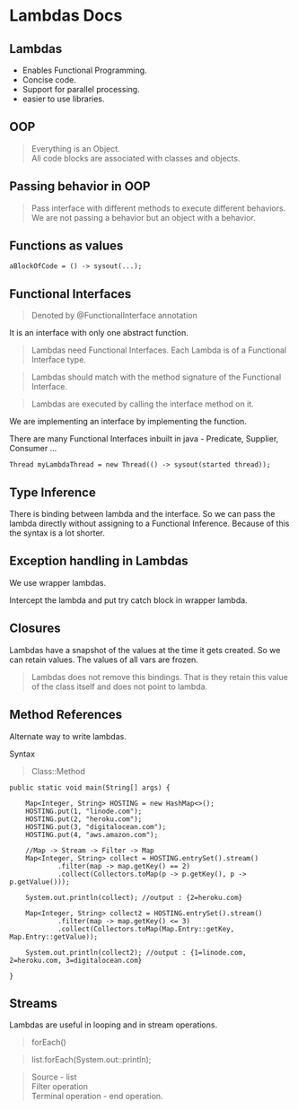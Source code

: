 # Lambdas Docs

## Lambdas

- Enables Functional Programming.
- Concise code.
- Support for parallel processing.
- easier to use libraries.

## OOP

>Everything is an Object.  
>All code blocks are associated with classes and objects.

## Passing behavior in OOP

>Pass interface with different methods to execute different behaviors.  
>We are not passing a behavior but an object with a behavior.

## Functions as values

`aBlockOfCode = () -> sysout(...);`

## Functional Interfaces

>Denoted by @FunctionalInterface annotation

It is an interface with only one abstract function.

>Lambdas need Functional Interfaces. Each Lambda is of a Functional Interface type. 

>Lambdas should match with the method signature of the Functional Interface.

>Lambdas are executed by calling the interface method on it.

We are implementing an interface by implementing the function.

There are many Functional Interfaces inbuilt in java - Predicate, Supplier, Consumer ...

`Thread myLambdaThread = new Thread(() -> sysout(started thread));`

## Type Inference

There is binding between lambda and the interface. So we can pass the lambda directly without assigning to a Functional Inference.
Because of this the syntax is a lot shorter.

## Exception handling in Lambdas

We use wrapper lambdas.

Intercept the lambda and put try catch block in wrapper lambda.

## Closures

Lambdas have a snapshot of the values at the time it gets created.
So we can retain values. The values of all vars are frozen.

>Lambdas does not remove this bindings. That is they retain this value of the class itself and does not point to lambda.

## Method References

Alternate way to write lambdas.

Syntax

>Class::Method

```
public static void main(String[] args) {

	Map<Integer, String> HOSTING = new HashMap<>();
	HOSTING.put(1, "linode.com");
	HOSTING.put(2, "heroku.com");
	HOSTING.put(3, "digitalocean.com");
	HOSTING.put(4, "aws.amazon.com");

	//Map -> Stream -> Filter -> Map
	Map<Integer, String> collect = HOSTING.entrySet().stream()
			.filter(map -> map.getKey() == 2)
			.collect(Collectors.toMap(p -> p.getKey(), p -> p.getValue()));

	System.out.println(collect); //output : {2=heroku.com}

	Map<Integer, String> collect2 = HOSTING.entrySet().stream()
			.filter(map -> map.getKey() <= 3)
			.collect(Collectors.toMap(Map.Entry::getKey, Map.Entry::getValue));

	System.out.println(collect2); //output : {1=linode.com, 2=heroku.com, 3=digitalocean.com}

}
```

## Streams

Lambdas are useful in looping and in stream operations.

>forEach()

>list.forEach(System.out::println);

>Source - list  
>Filter operation  
>Terminal operation - end operation.  
